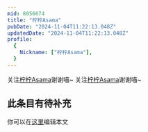 ```yaml
---
mid: 8056674
title: "柠柠Asama"
pubDate: "2024-11-04T11:22:13.048Z"
updatedDate: "2024-11-04T11:22:13.048Z"
profile:
  {
    Nickname: ["柠柠Asama"],
  }
---
```


关注[柠柠Asama](https://space.bilibili.com/8056674)谢谢喵~ 关注[柠柠Asama](https://space.bilibili.com/8056674)谢谢喵~

## 此条目有待补充
你可以在[这里](https://github.com/Yuhanawa/VTuber.ICU-Content/edit/master/v/柠柠Asama/index.md)编辑本文
